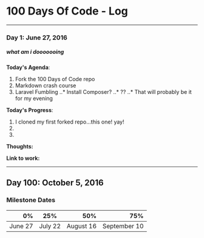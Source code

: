 # 100 Days Of Code - Log
________________________________

### Day 1: June 27, 2016
##### what am i dooooooing

**Today's Agenda**: 
1. Fork the 100 Days of Code repo
2. Markdown crash course
3. Laravel Fumbling
..* Install Composer?
..* ??
..* That will probably be it for my evening

**Today's Progress**: 
1. I cloned my first forked repo...this one! yay! 
2.
3.

**Thoughts:** 

**Link to work:** 

________________________________

## Day 100: October 5, 2016
### Milestone Dates

| 0%| 25%| 50%| 75%|
| -------------:|:-------------:| -----:|-----:|
| June 27 | July 22 | August 16 | September 10 |
